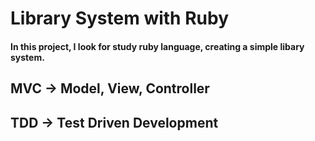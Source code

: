 # Library System with Ruby
#### In this project, I look for study ruby language, creating a simple libary system.
## MVC -> Model, View, Controller
## TDD -> Test Driven Development